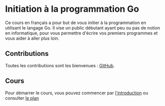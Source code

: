 # Initiation à la programmation Go

Ce cours en français a pour but de vous initier à la programmation en utilisant
le langage Go. Il vise un public débutant ayant peu ou pas de notion en
informatique, pour vous permettre d'écrire vos premiers programmes et vous
aider à aller plus loin.

## Contributions

Toutes les contributions sont les bienvenues :
[GitHub](https://github.com/hamdouni/initiation_a_la_programmation).

## Cours

Pour démarrer le cours, vous pouvez commencer par
[l'introduction](./01_Introduction/01_00_Introduction.md) ou consulter [le
plan](./00_Plan.md)
